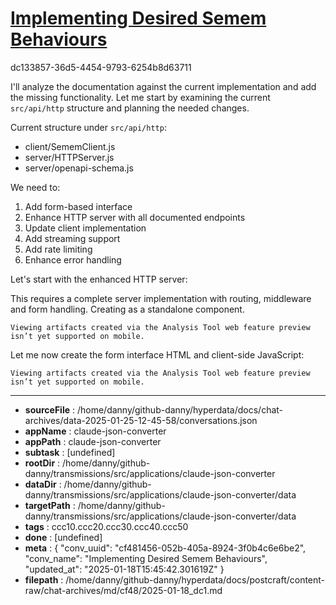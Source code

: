 # [Implementing Desired Semem Behaviours](https://claude.ai/chat/cf481456-052b-405a-8924-3f0b4c6e6be2)

dc133857-36d5-4454-9793-6254b8d63711

 I'll analyze the documentation against the current implementation and add the missing functionality. Let me start by examining the current `src/api/http` structure and planning the needed changes.

Current structure under `src/api/http`:
- client/SememClient.js
- server/HTTPServer.js
- server/openapi-schema.js

We need to:
1. Add form-based interface
2. Enhance HTTP server with all documented endpoints
3. Update client implementation
4. Add streaming support
5. Add rate limiting
6. Enhance error handling

Let's start with the enhanced HTTP server:

<antThinking>This requires a complete server implementation with routing, middleware and form handling. Creating as a standalone component.</antThinking>
```
Viewing artifacts created via the Analysis Tool web feature preview isn’t yet supported on mobile.
```



Let me now create the form interface HTML and client-side JavaScript:
```
Viewing artifacts created via the Analysis Tool web feature preview isn’t yet supported on mobile.
```


---

* **sourceFile** : /home/danny/github-danny/hyperdata/docs/chat-archives/data-2025-01-25-12-45-58/conversations.json
* **appName** : claude-json-converter
* **appPath** : claude-json-converter
* **subtask** : [undefined]
* **rootDir** : /home/danny/github-danny/transmissions/src/applications/claude-json-converter
* **dataDir** : /home/danny/github-danny/transmissions/src/applications/claude-json-converter/data
* **targetPath** : /home/danny/github-danny/transmissions/src/applications/claude-json-converter/data
* **tags** : ccc10.ccc20.ccc30.ccc40.ccc50
* **done** : [undefined]
* **meta** : {
  "conv_uuid": "cf481456-052b-405a-8924-3f0b4c6e6be2",
  "conv_name": "Implementing Desired Semem Behaviours",
  "updated_at": "2025-01-18T15:45:42.301619Z"
}
* **filepath** : /home/danny/github-danny/hyperdata/docs/postcraft/content-raw/chat-archives/md/cf48/2025-01-18_dc1.md